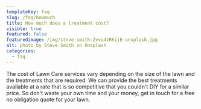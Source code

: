 ```yaml
---
templateKey: faq
slug: /faq/howmuch
title: How much does a treatment cost?
visible: true
featured: false
featuredimage: /img/steve-smith-Zvvu4zRKijE-unsplash.jpg
alt: photo by Steve Smith on Unsplash
categories:
  - faq
---
```



The cost of Lawn Care services vary depending on the size of the lawn and the treatments that are required. We can provide the best treatments available at a rate that is so competitive that you couldn't DIY for a similar price. So don't waste your own time and your money, get in touch for a free no obligation quote for your lawn.